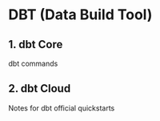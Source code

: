 # DBT (Data Build Tool)

## 1. dbt Core
dbt commands

## 2. dbt Cloud
Notes for dbt official quickstarts























